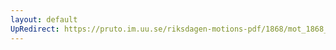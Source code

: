 ```yaml
---
layout: default
UpRedirect: https://pruto.im.uu.se/riksdagen-motions-pdf/1868/mot_1868__ak__321/mot_1868__ak__321-001.pdf
---
```

